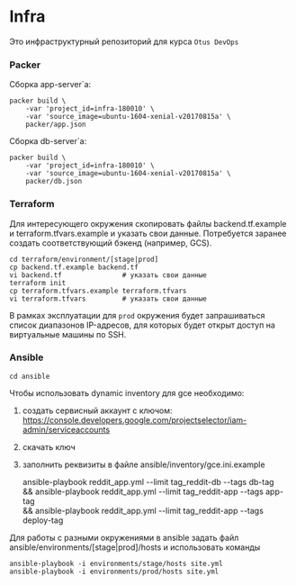 # Infra
Это инфраструктурный репозиторий для курса `Otus DevOps`

### Packer
   
Сборка app-server`a:

    packer build \
        -var 'project_id=infra-180010' \
        -var 'source_image=ubuntu-1604-xenial-v20170815a' \
        packer/app.json
    
Сборка db-server`a:

    packer build \
        -var 'project_id=infra-180010' \
        -var 'source_image=ubuntu-1604-xenial-v20170815a' \
        packer/db.json

### Terraform

Для интересующего окружения скопировать файлы backend.tf.example и terraform.tfvars.example и указать свои данные.
Потребуется заранее создать соответствующий бэкенд (например, GCS).

    cd terraform/environment/[stage|prod]
    cp backend.tf.example backend.tf
    vi backend.tf               # указать свои данные
    terraform init
    cp terraform.tfvars.example terraform.tfvars
    vi terraform.tfvars         # указать свои данные

В рамках эксплуатации для `prod` окружения будет запрашиваться список диапазонов IP-адресов, для которых будет открыт доступ на виртуальные машины по SSH.

### Ansible

    cd ansible

Чтобы использовать dynamic inventory для gce необходимо:
1) создать сервисный аккаунт с ключом: https://console.developers.google.com/projectselector/iam-admin/serviceaccounts
2) скачать ключ
3) заполнить реквизиты в файле ansible/inventory/gce.ini.example

    
    ansible-playbook reddit_app.yml --limit tag_reddit-db --tags db-tag \
        && ansible-playbook reddit_app.yml --limit tag_reddit-app --tags app-tag \
        && ansible-playbook reddit_app.yml --limit tag_reddit-app --tags deploy-tag

Для работы с разными окружениями в ansible задать файл ansible/environments/[stage|prod]/hosts и использовать команды


    ansible-playbook -i environments/stage/hosts site.yml
    ansible-playbook -i environments/prod/hosts site.yml
